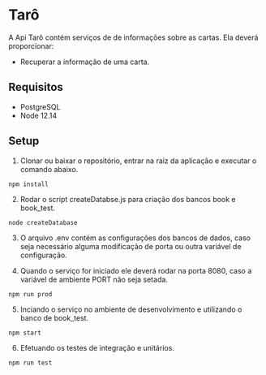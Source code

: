 # Tarô
A Api Tarô contém serviços de de informações sobre as cartas. Ela deverá proporcionar:
 - Recuperar a informação de uma carta.
 

## Requisitos

- PostgreSQL
- Node 12.14

## Setup

1. Clonar ou baixar o repositório, entrar na raíz da aplicação e executar o comando abaixo.
```
npm install
```

2. Rodar o script createDatabse.js para criação dos bancos book e book_test.

```
node createDatabase
```

3. O arquivo .env contém as configurações dos bancos de dados, caso seja necessário alguma modificação de porta ou outra variável de configuração.

4. Quando o serviço for iniciado ele deverá rodar na porta 8080, caso a variável de ambiente PORT não seja setada. 

```
npm run prod 
```

5. Inciando o serviço no ambiente de desenvolvimento e utilizando o banco de book_test.
```
npm start 
```

6. Efetuando os testes de integração e unitários.

```
npm run test
```
